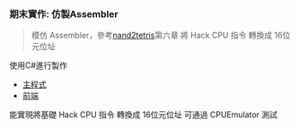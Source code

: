 ### 期末實作: 仿製Assembler

> 模仿 Assembler，參考[nand2tetris](chrome-extension://efaidnbmnnnibpcajpcglclefindmkaj/https://www.nand2tetris.org/_files/ugd/44046b_89a8e226476741a3b7c5204575b8a0b2.pdf)第六章 
將 Hack CPU 指令 轉換成 16位元位址

使用C#進行製作
- [主程式](./final/MainWindow.xaml.cs)
- [前端](./final/MainWindow.xaml)

能實現將基礎 Hack CPU 指令 轉換成 16位元位址 可通過 CPUEmulator 測試